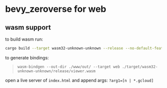 # bevy_zeroverse for web

## wasm support

to build wasm run:

```bash
cargo build --target wasm32-unknown-unknown --release --no-default-features --features "web"
```

to generate bindings:
> `wasm-bindgen --out-dir ./www/out/ --target web ./target/wasm32-unknown-unknown/release/viewer.wasm`


open a live server of `index.html` and append args: `?arg1=[n | *.gcloud]`

